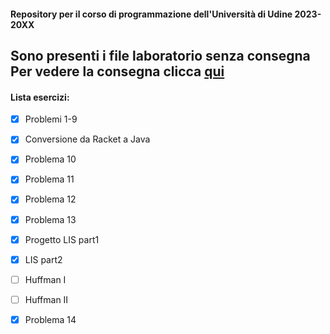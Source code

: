 #### __Repository per il corso di programmazione dell'Università di Udine 2023-20XX__
Sono presenti i file laboratorio senza consegna
<br>Per vedere la consegna clicca <a href="https://users.dimi.uniud.it/~claudio.mirolo/teaching/programmazione/index.html" target="_blank">qui</a>
---
#### Lista esercizi:
- [x] Problemi 1-9 

- [x] Conversione da Racket a Java
- [x] Problema 10 
- [x] Problema 11
- [x] Problema 12
- [x] Problema 13 
- [x] Progetto LIS part1
- [x] LIS part2
- [ ] Huffman I
- [ ] Huffman II
- [x] Problema 14
